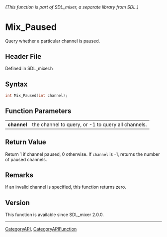 ###### (This function is part of SDL_mixer, a separate library from SDL.)
# Mix_Paused

Query whether a particular channel is paused.

## Header File

Defined in SDL_mixer.h

## Syntax

```c
int Mix_Paused(int channel);

```

## Function Parameters

|                 |                                                    |
| --------------- | -------------------------------------------------- |
| **channel**     | the channel to query, or -1 to query all channels. |

## Return Value

Return 1 if channel paused, 0 otherwise. If `channel` is -1, returns the
number of paused channels.

## Remarks

If an invalid channel is specified, this function returns zero.

## Version

This function is available since SDL_mixer 2.0.0.

----
[CategoryAPI](CategoryAPI), [CategoryAPIFunction](CategoryAPIFunction)

